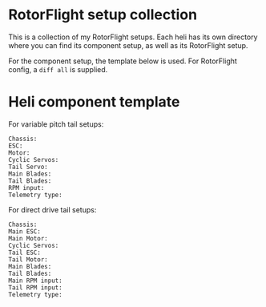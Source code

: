 # RotorFlight setup collection
This is a collection of my RotorFlight setups. Each heli has its own directory where you can find its component setup, as well as its RotorFlight setup.

For the component setup, the template below is used. For RotorFlight config, a `diff all` is supplied.

# Heli component template
For variable pitch tail setups:
```
Chassis:
ESC:
Motor: 
Cyclic Servos:
Tail Servo:
Main Blades:
Tail Blades:
RPM input:
Telemetry type: 
```

For direct drive tail setups:
```
Chassis: 
Main ESC: 
Main Motor: 
Cyclic Servos: 
Tail ESC: 
Tail Motor: 
Main Blades: 
Tail Blades: 
Main RPM input:
Tail RPM input: 
Telemetry type: 
```
